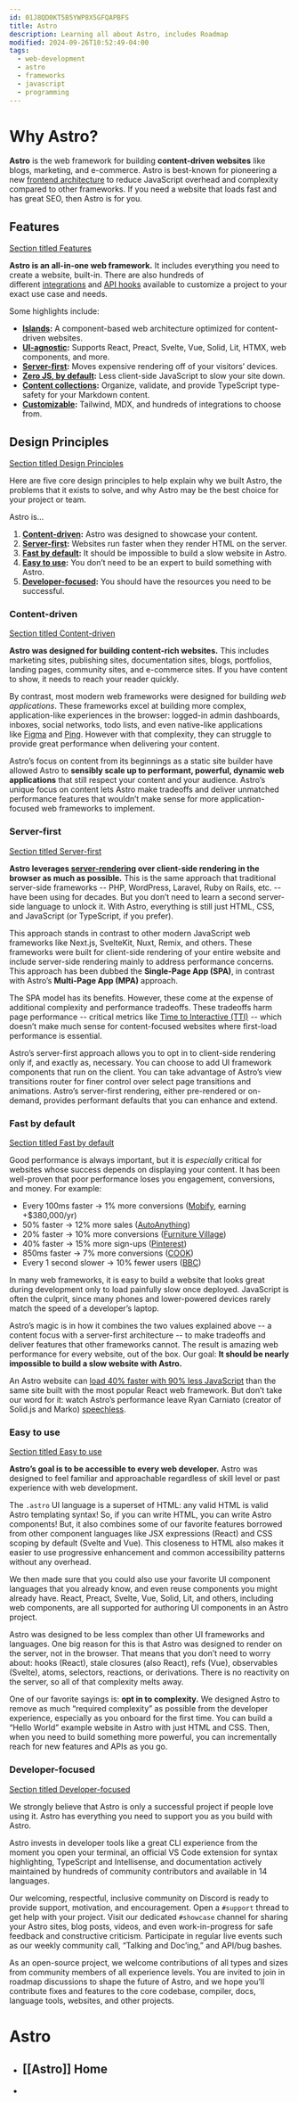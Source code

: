 ```yaml
---
id: 01J8QD0KT5B5YWP8X5GFQAPBFS
title: Astro
description: Learning all about Astro, includes Roadmap
modified: 2024-09-26T10:52:49-04:00
tags:
  - web-development
  - astro
  - frameworks
  - javascript
  - programming
---
```

# Why Astro?

**Astro** is the web framework for building **content-driven websites** like blogs, marketing, and e-commerce. Astro is best-known for pioneering a new [frontend architecture](https://docs.astro.build/en/concepts/islands/) to reduce JavaScript overhead and complexity compared to other frameworks. If you need a website that loads fast and has great SEO, then Astro is for you.

## Features

[Section titled Features](https://docs.astro.build/en/concepts/why-astro/#features)

**Astro is an all-in-one web framework.** It includes everything you need to create a website, built-in. There are also hundreds of different [integrations](https://astro.build/integrations/) and [API hooks](https://docs.astro.build/en/reference/integrations-reference/) available to customize a project to your exact use case and needs.

Some highlights include:

- **[Islands](https://docs.astro.build/en/concepts/islands/):** A component-based web architecture optimized for content-driven websites.
- **[UI-agnostic](https://docs.astro.build/en/guides/framework-components/):** Supports React, Preact, Svelte, Vue, Solid, Lit, HTMX, web components, and more.
- **[Server-first](https://docs.astro.build/en/basics/rendering-modes/):** Moves expensive rendering off of your visitors’ devices.
- **[Zero JS, by default](https://docs.astro.build/en/basics/astro-components/):** Less client-side JavaScript to slow your site down.
- **[Content collections](https://docs.astro.build/en/guides/content-collections/):** Organize, validate, and provide TypeScript type-safety for your Markdown content.
- **[Customizable](https://docs.astro.build/en/guides/integrations-guide/):** Tailwind, MDX, and hundreds of integrations to choose from.

## Design Principles

[Section titled Design Principles](https://docs.astro.build/en/concepts/why-astro/#design-principles)

Here are five core design principles to help explain why we built Astro, the problems that it exists to solve, and why Astro may be the best choice for your project or team.

Astro is…

1. **[Content-driven](https://docs.astro.build/en/concepts/why-astro/#content-driven):** Astro was designed to showcase your content.
2. **[Server-first](https://docs.astro.build/en/concepts/why-astro/#server-first):** Websites run faster when they render HTML on the server.
3. **[Fast by default](https://docs.astro.build/en/concepts/why-astro/#fast-by-default):** It should be impossible to build a slow website in Astro.
4. **[Easy to use](https://docs.astro.build/en/concepts/why-astro/#easy-to-use):** You don’t need to be an expert to build something with Astro.
5. **[Developer-focused](https://docs.astro.build/en/concepts/why-astro/#developer-focused):** You should have the resources you need to be successful.

### Content-driven

[Section titled Content-driven](https://docs.astro.build/en/concepts/why-astro/#content-driven)

**Astro was designed for building content-rich websites.** This includes marketing sites, publishing sites, documentation sites, blogs, portfolios, landing pages, community sites, and e-commerce sites. If you have content to show, it needs to reach your reader quickly.

By contrast, most modern web frameworks were designed for building _web applications_. These frameworks excel at building more complex, application-like experiences in the browser: logged-in admin dashboards, inboxes, social networks, todo lists, and even native-like applications like [Figma](https://figma.com/) and [Ping](https://ping.gg/). However with that complexity, they can struggle to provide great performance when delivering your content.

Astro’s focus on content from its beginnings as a static site builder have allowed Astro to **sensibly scale up to performant, powerful, dynamic web applications** that still respect your content and your audience. Astro’s unique focus on content lets Astro make tradeoffs and deliver unmatched performance features that wouldn’t make sense for more application-focused web frameworks to implement.

### Server-first

[Section titled Server-first](https://docs.astro.build/en/concepts/why-astro/#server-first)

**Astro leverages [server-rendering](https://docs.astro.build/en/basics/rendering-modes/) over client-side rendering in the browser as much as possible.** This is the same approach that traditional server-side frameworks -- PHP, WordPress, Laravel, Ruby on Rails, etc. -- have been using for decades. But you don’t need to learn a second server-side language to unlock it. With Astro, everything is still just HTML, CSS, and JavaScript (or TypeScript, if you prefer).

This approach stands in contrast to other modern JavaScript web frameworks like Next.js, SvelteKit, Nuxt, Remix, and others. These frameworks were built for client-side rendering of your entire website and include server-side rendering mainly to address performance concerns. This approach has been dubbed the **Single-Page App (SPA)**, in contrast with Astro’s **Multi-Page App (MPA)** approach.

The SPA model has its benefits. However, these come at the expense of additional complexity and performance tradeoffs. These tradeoffs harm page performance -- critical metrics like [Time to Interactive (TTI)](https://web.dev/interactive/) -- which doesn’t make much sense for content-focused websites where first-load performance is essential.

Astro’s server-first approach allows you to opt in to client-side rendering only if, and exactly as, necessary. You can choose to add UI framework components that run on the client. You can take advantage of Astro’s view transitions router for finer control over select page transitions and animations. Astro’s server-first rendering, either pre-rendered or on-demand, provides performant defaults that you can enhance and extend.

### Fast by default

[Section titled Fast by default](https://docs.astro.build/en/concepts/why-astro/#fast-by-default)

Good performance is always important, but it is _especially_ critical for websites whose success depends on displaying your content. It has been well-proven that poor performance loses you engagement, conversions, and money. For example:

- Every 100ms faster → 1% more conversions ([Mobify](https://web.dev/why-speed-matters/), earning +$380,000/yr)
- 50% faster → 12% more sales ([AutoAnything](https://www.digitalcommerce360.com/2010/08/19/web-accelerator-revs-conversion-and-sales-autoanything/))
- 20% faster → 10% more conversions ([Furniture Village](https://www.thinkwithgoogle.com/intl/en-gb/marketing-strategies/app-and-mobile/furniture-village-and-greenlight-slash-page-load-times-boosting-user-experience/))
- 40% faster → 15% more sign-ups ([Pinterest](https://medium.com/pinterest-engineering/driving-user-growth-with-performance-improvements-cfc50dafadd7))
- 850ms faster → 7% more conversions ([COOK](https://web.dev/why-speed-matters/))
- Every 1 second slower → 10% fewer users ([BBC](https://www.creativebloq.com/features/how-the-bbc-builds-websites-that-scale))

In many web frameworks, it is easy to build a website that looks great during development only to load painfully slow once deployed. JavaScript is often the culprit, since many phones and lower-powered devices rarely match the speed of a developer’s laptop.

Astro’s magic is in how it combines the two values explained above -- a content focus with a server-first architecture -- to make tradeoffs and deliver features that other frameworks cannot. The result is amazing web performance for every website, out of the box. Our goal: **It should be nearly impossible to build a slow website with Astro.**

An Astro website can [load 40% faster with 90% less JavaScript](https://twitter.com/t3dotgg/status/1437195415439360003) than the same site built with the most popular React web framework. But don’t take our word for it: watch Astro’s performance leave Ryan Carniato (creator of Solid.js and Marko) [speechless](https://youtu.be/2ZEMb_H-LYE?t=8163).

### Easy to use

[Section titled Easy to use](https://docs.astro.build/en/concepts/why-astro/#easy-to-use)

**Astro’s goal is to be accessible to every web developer.** Astro was designed to feel familiar and approachable regardless of skill level or past experience with web development.

The `.astro` UI language is a superset of HTML: any valid HTML is valid Astro templating syntax! So, if you can write HTML, you can write Astro components! But, it also combines some of our favorite features borrowed from other component languages like JSX expressions (React) and CSS scoping by default (Svelte and Vue). This closeness to HTML also makes it easier to use progressive enhancement and common accessibility patterns without any overhead.

We then made sure that you could also use your favorite UI component languages that you already know, and even reuse components you might already have. React, Preact, Svelte, Vue, Solid, Lit, and others, including web components, are all supported for authoring UI components in an Astro project.

Astro was designed to be less complex than other UI frameworks and languages. One big reason for this is that Astro was designed to render on the server, not in the browser. That means that you don’t need to worry about: hooks (React), stale closures (also React), refs (Vue), observables (Svelte), atoms, selectors, reactions, or derivations. There is no reactivity on the server, so all of that complexity melts away.

One of our favorite sayings is: **opt in to complexity.** We designed Astro to remove as much “required complexity” as possible from the developer experience, especially as you onboard for the first time. You can build a “Hello World” example website in Astro with just HTML and CSS. Then, when you need to build something more powerful, you can incrementally reach for new features and APIs as you go.

### Developer-focused

[Section titled Developer-focused](https://docs.astro.build/en/concepts/why-astro/#developer-focused)

We strongly believe that Astro is only a successful project if people love using it. Astro has everything you need to support you as you build with Astro.

Astro invests in developer tools like a great CLI experience from the moment you open your terminal, an official VS Code extension for syntax highlighting, TypeScript and Intellisense, and documentation actively maintained by hundreds of community contributors and available in 14 languages.

Our welcoming, respectful, inclusive community on Discord is ready to provide support, motivation, and encouragement. Open a `#support` thread to get help with your project. Visit our dedicated `#showcase` channel for sharing your Astro sites, blog posts, videos, and even work-in-progress for safe feedback and constructive criticism. Participate in regular live events such as our weekly community call, “Talking and Doc’ing,” and API/bug bashes.

As an open-source project, we welcome contributions of all types and sizes from community members of all experience levels. You are invited to join in roadmap discussions to shape the future of Astro, and we hope you’ll contribute fixes and features to the core codebase, compiler, docs, language tools, websites, and other projects.
# Astro
- ## [[Astro]] Home
- 